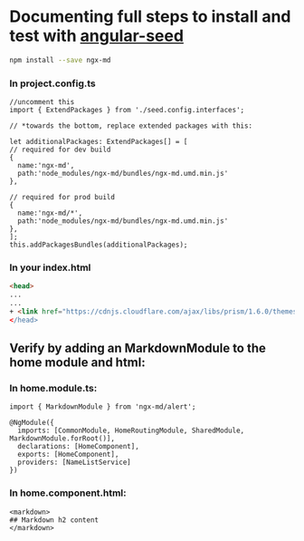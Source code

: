 # Documenting full steps to install and test with [angular-seed](https://github.com/mgechev/angular-seed)  

  ```bash
  npm install --save ngx-md
  ```

### In **project.config.ts**

  ```
  //uncomment this
  import { ExtendPackages } from './seed.config.interfaces';

  // *towards the bottom, replace extended packages with this:

  let additionalPackages: ExtendPackages[] = [
  // required for dev build
  {
    name:'ngx-md',
    path:'node_modules/ngx-md/bundles/ngx-md.umd.min.js'
  },    

  // required for prod build
  {
    name:'ngx-md/*',
    path:'node_modules/ngx-md/bundles/ngx-md.umd.min.js'
  },
  ];    
  this.addPackagesBundles(additionalPackages);
  ```

### In your index.html

```html
<head>
...
...
+ <link href="https://cdnjs.cloudflare.com/ajax/libs/prism/1.6.0/themes/prism-okaidia.min.css>
</head>

```

## Verify by adding an MarkdownModule to the home module and html:

### In **home.module.ts:**

  ```
  import { MarkdownModule } from 'ngx-md/alert';

  @NgModule({
    imports: [CommonModule, HomeRoutingModule, SharedModule, MarkdownModule.forRoot()],
    declarations: [HomeComponent],
    exports: [HomeComponent],
    providers: [NameListService]
  })
  ```

### In **home.component.html:**

  ```
  <markdown>
  ## Markdown h2 content
  </markdown>
  ```
